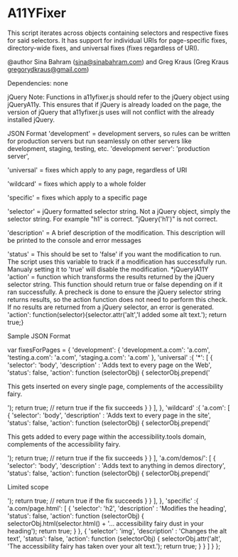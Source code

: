 # A11YFixer

This script iterates across objects containing selectors and respective fixes for
said selectors. It has support for individual URIs for page-specific fixes, directory-wide
fixes, and universal fixes (fixes regardless of URI).

@author Sina Bahram (sina@sinabahram.com) and Greg Kraus (Greg Kraus <gregorydkraus@gmail.com>)
 


Dependencies: none
 


jQuery Note: Functions in a11yfixer.js should refer to the jQuery object using jQueryA11y. This ensures
that if jQuery is already loaded on the page, the version of jQuery that a11yfixer.js uses will
not conflict with the already installed jQuery.
 


JSON Format
'development' = development servers, so rules can be written for production servers
but run seamlessly on other servers like development, staging, testing, etc.
'development server': 'production server',

'universal' = fixes which apply to any page, regardless of URI

'wildcard' = fixes which apply to a whole folder

'specific' = fixes which apply to a specific page

'selector' = jQuery formatted selector string. Not a jQuery object, simply the
selector string. For example "h1" is correct. "jQuery('h1')" is not correct.

'description' = A brief description of the modification. This description will be printed to the console and error messages

'status' = This should be set to 'false' if you want the modification to run. The script uses this variable
to track if a modification has successfully run. Manualy setting it to 'true' will disable the modification.
 *jQueryIA11Y
'action' = function which transforms the results returned by the jQuery selector
string. This function should return true or false depending on if it ran successfully.
A precheck is done to ensure the jQuery selector string returns results, so the action
function does not need to perform this check. If no results are returned from a 
jQuery selector, an error is generated.
'action': function(selector){selector.attr('alt','I added some alt text.'); return true;}
 


Sample JSON Format
 
var fixesForPages = {
    'development': {
        'development.a.com': 'a.com',
        'testing.a.com': 'a.com',
        'staging.a.com': 'a.com'
    },
    'universal' :{
        '*': [
            {
                'selector': 'body',
                'description' : 'Adds text to every page on the Web',
                'status': false,
                'action': function (selectorObj) {
                    selectorObj.prepend('<p>This gets inserted on every single page, complements of the accessibility fairy.</p>');
                    return true; // return true if the fix succeeds
                }
            }
        ],
    },
    'wildcard' :{
        'a.com': [
            {
                'selector': 'body',
                'description' : 'Adds text to every page in the site',
                'status': false,
                'action': function (selectorObj) {
                    selectorObj.prepend('<p>This gets added to every page within the accessibility.tools domain, complements of the accessibility fairy.</p>');
                    return true; // return true if the fix succeeds
                }
            }
        ],
        'a.com/demos/': [
            {
                'selector': 'body',
                'description' : 'Adds text to anything in demos directory',
                'status': false,
                'action': function (selectorObj) {
                    selectorObj.prepend('<p>Limited scope</p>');
                    return true; // return true if the fix succeeds
                }
            }
        ],
    },
    'specific' :{
        'a.com/page.html': [
            {
                'selector': 'h2',
                'description' : 'Modifies the heading',
                'status': false,
                'action': function (selectorObj) {
                    selectorObj.html(selector.html() + '... accessibility fairy dust in your heading');
                    return true;
                }
            },
            {
                'selector': 'img',
                'description' : 'Changes the alt text',
                'status': false,
                'action': function (selectorObj) {
                    selectorObj.attr('alt', 'The accessibility fairy has taken over your alt text.');
                    return true;
                }
            }
        ]
    }
};
 
